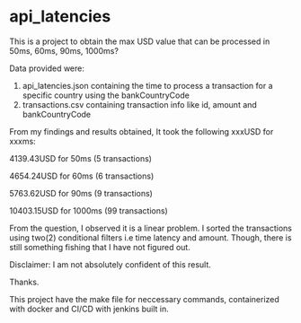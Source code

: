 # api_latencies


This is a project to obtain the max USD value that can be processed in 50ms, 60ms, 90ms, 1000ms?

Data provided were:
1. api_latencies.json containing the time to process a transaction for a specific country using the bankCountryCode
2. transactions.csv containing transaction info like id, amount and bankCountryCode

From my findings and results obtained, It took the following xxxUSD for xxxms:

4139.43USD for 50ms (5 transactions)

4654.24USD for 60ms	 (6 transactions)

5763.62USD for 90ms	 (9 transactions)

10403.15USD for 1000ms (99 transactions) 


From the question, I observed it is a linear problem. I sorted the transactions using two(2) conditional filters i.e time latency and amount.
Though, there is still something fishing that I have not figured out.

Disclaimer: I am not absolutely confident of this result.


Thanks.

This project have the make file for neccessary commands, containerized with docker and CI/CD with jenkins built in.
